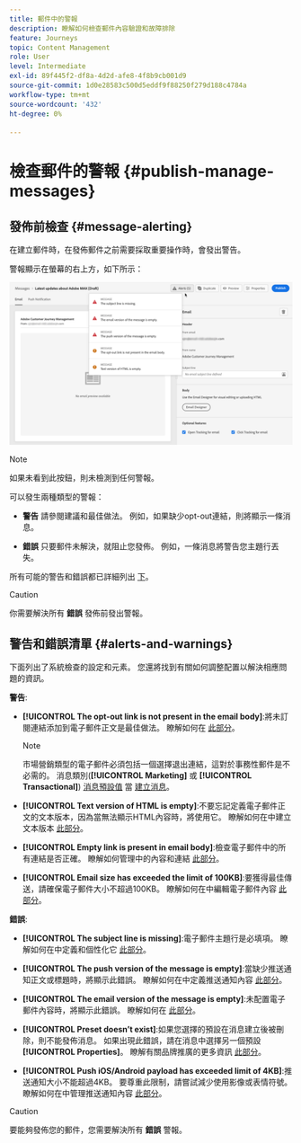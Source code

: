 ```yaml
---
title: 郵件中的警報
description: 瞭解如何檢查郵件內容驗證和故障排除
feature: Journeys
topic: Content Management
role: User
level: Intermediate
exl-id: 89f445f2-df8a-4d2d-afe8-4f8b9cb001d9
source-git-commit: 1d0e28583c500d5eddf9f88250f279d188c4784a
workflow-type: tm+mt
source-wordcount: '432'
ht-degree: 0%

---
```


# 檢查郵件的警報 {#publish-manage-messages}

## 發佈前檢查 {#message-alerting}

在建立郵件時，在發佈郵件之前需要採取重要操作時，會發出警告。

警報顯示在螢幕的右上方，如下所示：

![](assets/message-alerts.png)

>[!NOTE]
>
>如果未看到此按鈕，則未檢測到任何警報。

可以發生兩種類型的警報：

* **警告** 請參閱建議和最佳做法。 例如，如果缺少opt-out連結，則將顯示一條消息。

* **錯誤** 只要郵件未解決，就阻止您發佈。 例如，一條消息將警告您主題行丟失。

所有可能的警告和錯誤都已詳細列出 [下](#alerts-and-warnings)。

>[!CAUTION]
>
> 你需要解決所有 **錯誤** 發佈前發出警報。

## 警告和錯誤清單 {#alerts-and-warnings}

下面列出了系統檢查的設定和元素。 您還將找到有關如何調整配置以解決相應問題的資訊。

**警告**:

* **[!UICONTROL The opt-out link is not present in the email body]**:將未訂閱連結添加到電子郵件正文是最佳做法。 瞭解如何在 [此部分](consent.md#opt-out-management)。

   >[!NOTE]
   >
   >市場營銷類型的電子郵件必須包括一個選擇退出連結，這對於事務性郵件是不必需的。 消息類別(**[!UICONTROL Marketing]** 或 **[!UICONTROL Transactional]**) [消息預設值](../configuration/message-presets.md#email-type) 當 [建立消息](get-started-content.md#create-new-message)。

* **[!UICONTROL Text version of HTML is empty]**:不要忘記定義電子郵件正文的文本版本，因為當無法顯示HTML內容時，將使用它。 瞭解如何在中建立文本版本 [此部分](../design/text-version-email.md)。

* **[!UICONTROL Empty link is present in email body]**:檢查電子郵件中的所有連結是否正確。 瞭解如何管理中的內容和連結 [此部分](../design/create-email-content.md)。

* **[!UICONTROL Email size has exceeded the limit of 100KB]**:要獲得最佳傳送，請確保電子郵件大小不超過100KB。 瞭解如何在中編輯電子郵件內容 [此部分](../design/create-email-content.md)。

**錯誤**:

* **[!UICONTROL The subject line is missing]**:電子郵件主題行是必填項。 瞭解如何在中定義和個性化它 [此部分](create-email.md)。

   <!--HTML is empty when Amp HTML is present-->

* **[!UICONTROL The push version of the message is empty]**:當缺少推送通知正文或標題時，將顯示此錯誤。 瞭解如何在中定義推送通知內容 [此部分](create-push.md)。

* **[!UICONTROL The email version of the message is empty]**:未配置電子郵件內容時，將顯示此錯誤。 瞭解如何在 [此部分](../design/design-emails.md)。

* **[!UICONTROL Preset doesn’t exist]**:如果您選擇的預設在消息建立後被刪除，則不能發佈消息。 如果出現此錯誤，請在消息中選擇另一個預設 **[!UICONTROL Properties]**。 瞭解有關品牌推廣的更多資訊 [此部分](../configuration/about-subdomain-delegation.md)。

* **[!UICONTROL Push iOS/Android payload has exceeded limit of 4KB]**:推送通知大小不能超過4KB。 要尊重此限制，請嘗試減少使用影像或表情符號。 瞭解如何在中管理推送通知內容 [此部分](create-push.md)。

>[!CAUTION]
>
> 要能夠發佈您的郵件，您需要解決所有 **錯誤** 警報。

<!--Other issues can stop publication such as:
* The push notification title is empty-->
